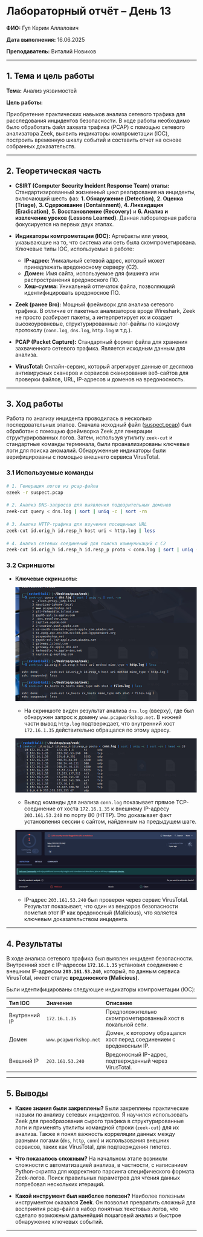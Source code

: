 
# Лабораторный отчёт – День 13


**ФИО:** Гул Керим Аллалович
 
**Дата выполнения:** 16.06.2025

**Преподаватель:** Виталий Новиков 


---

## 1. Тема и цель работы

**Тема:** Анализ уязвимостей

**Цель работы:**

Приобретение практических навыков анализа сетевого трафика для расследования инцидентов безопасности. В ходе работы необходимо было обработать файл захвата трафика (PCAP) с помощью сетевого анализатора Zeek, выявить индикаторы компрометации (IOC), построить временную шкалу событий и составить отчет на основе собранных доказательств.

---

## 2. Теоретическая часть

-   **CSIRT (Computer Security Incident Response Team) этапы:** Стандартизированный жизненный цикл реагирования на инциденты, включающий шесть фаз: **1. Обнаружение (Detection)**, **2. Оценка (Triage)**, **3. Сдерживание (Containment)**, **4. Ликвидация (Eradication)**, **5. Восстановление (Recovery)** и **6. Анализ и извлечение уроков (Lessons Learned)**. Данная лабораторная работа фокусируется на первых двух этапах.

-   **Индикаторы компрометации (IOC):** Артефакты или улики, указывающие на то, что система или сеть была скомпрометирована. Ключевые типы IOC, используемые в работе:
    -   **IP-адрес:** Уникальный сетевой адрес, который может принадлежать вредоносному серверу (C2).
    -   **Домен:** Имя сайта, используемое для фишинга или распространения вредоносного ПО.
    -   **Хеш-сумма:** Уникальный отпечаток файла, позволяющий идентифицировать вредоносное ПО.

-   **Zeek (ранее Bro):** Мощный фреймворк для анализа сетевого трафика. В отличие от пакетных анализаторов вроде Wireshark, Zeek не просто разбирает пакеты, а интерпретирует их и создает высокоуровневые, структурированные лог-файлы по каждому протоколу (`conn.log`, `dns.log`, `http.log` и т.д.).

-   **PCAP (Packet Capture):** Стандартный формат файла для хранения захваченного сетевого трафика. Является исходным данным для анализа.

-   **VirusTotal:** Онлайн-сервис, который агрегирует данные от десятков антивирусных сканеров и сервисов сканирования веб-сайтов для проверки файлов, URL, IP-адресов и доменов на вредоносность.

---


## 3. Ход работы

Работа по анализу инцидента проводилась в несколько последовательных этапов. Сначала исходный файл ([suspect.pcap](https://github.com/Nelass1c/practica-konvey/tree/main/day13/suspect.pcap))
 был обработан с помощью фреймворка Zeek для генерации структурированных логов. Затем, используя утилиту `zeek-cut` и стандартные команды терминала, были проанализированы ключевые логи для поиска аномалий. Обнаруженные индикаторы были верифицированы с помощью внешнего сервиса VirusTotal.

### 3.1 Используемые команды

```bash
# 1. Генерация логов из pcap-файла
ezeek -r suspect.pcap

# 2. Анализ DNS-запросов для выявления подозрительных доменов
zeek-cut query < dns.log | sort | uniq -c | sort -rn

# 3. Анализ HTTP-трафика для изучения посещенных URL
zeek-cut id.orig_h id.resp_h host uri < http.log | less

# 4. Анализ сетевых соединений для поиска коммуникаций с C2
zeek-cut id.orig_h id.resp_h id.resp_p proto < conn.log | sort | uniq -c | sort -rn | head -n 20
```

### 3.2 Скриншоты

-   **Ключевые скриншоты:**

    ![Скриншот 1: Анализ DNS и HTTP логов](https://raw.githubusercontent.com/Nelass1c/practica-konvey/main/day13/screenshots/s3.jpg)
    * На скриншоте виден результат анализа `dns.log` (вверху), где был обнаружен запрос к домену `www.pcapworkshop.net`. В нижней части вывод `http.log` подтверждает, что внутренний хост `172.16.1.35` действительно обращался по этому адресу.

    ![Скриншот 2: Анализ сетевых соединений](https://raw.githubusercontent.com/Nelass1c/practica-konvey/main/day13/screenshots/s2.jpg)
    * Вывод команды для анализа `conn.log` показывает прямое TCP-соединение от хоста `172.16.1.35` к внешнему IP-адресу `203.161.53.240` по порту 80 (HTTP). Это доказывает факт установления сессии с сайтом, найденным на предыдущем шаге.

    ![Скриншот 3: Проверка IP-адреса на VirusTotal](https://raw.githubusercontent.com/Nelass1c/practica-konvey/main/day13/screenshots/s1.png)
    * IP-адрес `203.161.53.240` был проверен через сервис VirusTotal. Результат показывает, что один из вендоров безопасности пометил этот IP как вредоносный (Malicious), что является ключевым доказательством инцидента.

---


## 4. Результаты

В ходе анализа сетевого трафика был выявлен инцидент безопасности. Внутренний хост с IP-адресом **`172.16.1.35`** установил соединение с внешним IP-адресом **`203.161.53.240`**, который, по данным сервиса VirusTotal, имеет статус **вредоносного (Malicious)**.

Были идентифицированы следующие индикаторы компрометации (IOC):

| Тип IOC | Значение | Описание |
| :--- | :--- | :--- |
| Внутренний IP | `172.16.1.35` | Предположительно скомпрометированный хост в локальной сети. |
| Домен | `www.pcapworkshop.net` | Домен, к которому обращался хост перед соединением с вредоносным IP. |
| Внешний IP | `203.161.53.240` | Вредоносный IP-адрес, подтвержденный через VirusTotal. |

---

## 5. Выводы

-   **Какие знания были закреплены?**
    Были закреплены практические навыки по анализу сетевых инцидентов. Я научился использовать Zeek для преобразования сырого трафика в структурированные логи и применять утилиты командной строки (`zeek-cut`) для их анализа. Также я понял важность корреляции данных между разными логами (`dns`, `http`, `conn`) и использования внешних сервисов, таких как VirusTotal, для подтверждения гипотез.

-   **Что показалось сложным?**
    На начальном этапе возникли сложности с автоматизацией анализа, в частности, с написанием Python-скрипта для корректного парсинга специфического формата Zeek-логов. Поиск правильных параметров для чтения данных потребовал нескольких итераций.

-   **Какой инструмент был наиболее полезен?**
    Наиболее полезным инструментом оказался **Zeek**. Он позволил превратить сложный для восприятия pcap-файл в набор понятных текстовых логов, что сделало возможным дальнейший пошаговый анализ и быстрое обнаружение ключевых событий.

---
